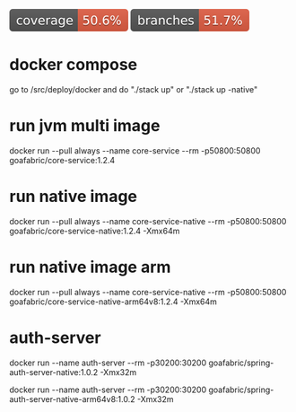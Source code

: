 ![Coverage](.github/badges/jacoco.svg)
![Branches](.github/badges/branches.svg)

# docker compose
go to /src/deploy/docker and do "./stack up" or "./stack up -native"

# run jvm multi image
docker run --pull always --name core-service --rm -p50800:50800 goafabric/core-service:1.2.4

# run native image
docker run --pull always --name core-service-native --rm -p50800:50800 goafabric/core-service-native:1.2.4 -Xmx64m

# run native image arm
docker run --pull always --name core-service-native --rm -p50800:50800 goafabric/core-service-native-arm64v8:1.2.4 -Xmx64m
                             
# auth-server 
docker run --name auth-server --rm -p30200:30200 goafabric/spring-auth-server-native:1.0.2 -Xmx32m

docker run --name auth-server --rm -p30200:30200 goafabric/spring-auth-server-native-arm64v8:1.0.2 -Xmx32m
